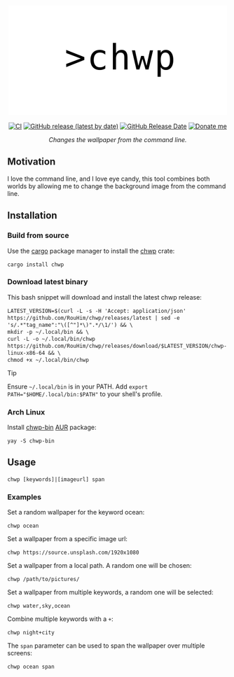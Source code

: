 <p align="center">
  <img src="https://raw.githubusercontent.com/RouHim/chwp/main/banner.svg" width="500">
</p>

<p align="center">
    <a href="https://github.com/RouHim/chwp/actions/workflows/pipe.yaml"><img src="https://github.com/RouHim/chwp/actions/workflows/pipe.yaml/badge.svg" alt="CI"></a>
    <a href="https://github.com/RouHim/chwp/releases"><img alt="GitHub release (latest by date)" src="https://img.shields.io/github/v/release/rouhim/chwp?label=version"></a>
    <a href="https://github.com/RouHim/chwp/releases"><img alt="GitHub Release Date" src="https://img.shields.io/github/release-date/RouHim/chwp"></a>
<a href="https://buymeacoffee.com/rouhim"><img alt="Donate me" src="https://img.shields.io/badge/-buy_me_a%C2%A0coffee-gray?logo=buy-me-a-coffee"></a>
</p>

<p align="center">
    <i>Changes the wallpaper from the command line.</i>
</p>

## Motivation

I love the command line, and I love eye candy, this tool combines both worlds by allowing me to change the background
image from the command line.

## Installation

### Build from source

Use the [cargo](https://doc.rust-lang.org/cargo/getting-started/installation.html) package manager to install
the [chwp](https://crates.io/crates/chwp) crate:

```shell
cargo install chwp
```

### Download latest binary

This bash snippet will download and install the latest chwp release:

```shell
LATEST_VERSION=$(curl -L -s -H 'Accept: application/json' https://github.com/RouHim/chwp/releases/latest | sed -e 's/.*"tag_name":"\([^"]*\)".*/\1/') && \
mkdir -p ~/.local/bin && \
curl -L -o ~/.local/bin/chwp https://github.com/RouHim/chwp/releases/download/$LATEST_VERSION/chwp-linux-x86-64 && \
chmod +x ~/.local/bin/chwp
```

> [!TIP]
> Ensure `~/.local/bin` is in your PATH. Add `export PATH="$HOME/.local/bin:$PATH"` to your shell's profile.

### Arch Linux

Install [chwp-bin](https://aur.archlinux.org/packages/chwp-bin) [AUR](https://aur.archlinux.org/) package:

```shell
yay -S chwp-bin
```

## Usage

```shell
chwp [keywords]|[imageurl] span
```

### Examples

Set a random wallpaper for the keyword ocean:

```shell
chwp ocean
```

Set a wallpaper from a specific image url:

```shell
chwp https://source.unsplash.com/1920x1080
```

Set a wallpaper from a local path.
A random one will be chosen:

```shell
chwp /path/to/pictures/
```

Set a wallpaper from multiple keywords, a random one will be selected:

```shell
chwp water,sky,ocean
```

Combine multiple keywords with a `+`:

```shell
chwp night+city
```

The `span` parameter can be used to span the wallpaper over multiple screens:

```shell
chwp ocean span
```
